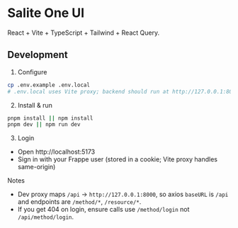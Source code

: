 # Salite One UI

React + Vite + TypeScript + Tailwind + React Query.

## Development

1) Configure

```bash
cp .env.example .env.local
# .env.local uses Vite proxy; backend should run at http://127.0.0.1:8000
```

2) Install & run

```bash
pnpm install || npm install
pnpm dev || npm run dev
```

3) Login

- Open http://localhost:5173
- Sign in with your Frappe user (stored in a cookie; Vite proxy handles same-origin)

Notes

- Dev proxy maps `/api` → `http://127.0.0.1:8000`, so axios `baseURL` is `/api` and endpoints are `/method/*`, `/resource/*`.
- If you get 404 on login, ensure calls use `/method/login` not `/api/method/login`.
